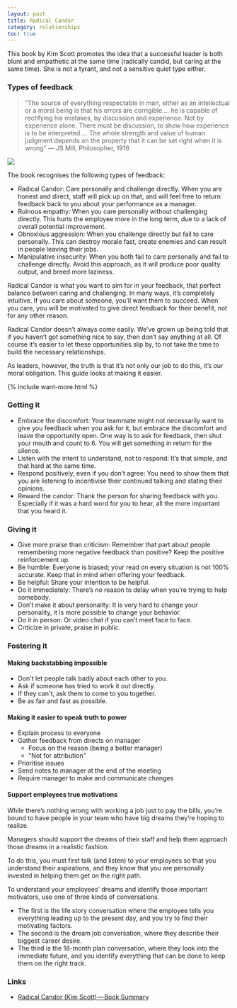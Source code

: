 ```yaml
---
layout: post
title: Radical Candor
category: relationships
toc: true
---
```


This book by Kim Scott promotes the idea that a successful leader is both blunt and empathetic at the same time (radically candid, but caring at the same time). She is not a tyrant, and not a sensitive quiet type either.

### Types of feedback

<blockquote>“The source of everything respectable in man, either as an intellectual or a moral being is that his errors are corrigible…. he is capable of rectifying his mistakes, by discussion and experience. Not by experience alone. There must be discussion, to show how experience is to be interpreted…. The whole strength and value of human judgment depends on the property that it can be set right when it is wrong”
— JS Mill, Philosopher, 1916</blockquote>

<img src="{{site.url}}/{{site.images}}/relationships/radical-candor.jpeg">

The book recognises the following types of feedback:

- Radical Candor: Care personally and challenge directly. When you are honest and direct, staff will pick up on that, and will feel free to return feedback back to you about your performance as a manager.
- Ruinous empathy: When you care personally without challenging directly. This hurts the employee more in the long term, due to a lack of overall potential improvement.
- Obnoxious aggression: When you challenge directly but fail to care personally. This can destroy morale fast, create enemies and can result in people leaving their jobs.
- Manipulative insecurity: When you both fail to care personally and fail to challenge directly. Avoid this approach, as it will produce poor quality output, and breed more laziness.

Radical Candor is what you want to aim for in your feedback, that perfect balance between caring and challenging. In many ways, it’s completely intuitive. If you care about someone, you’ll want them to succeed. When you care, you will be motivated to give direct feedback for their benefit, not for any other reason.

Radical Candor doesn’t always come easily. We’ve grown up being told that if you haven’t got something nice to say, then don’t say anything at all. Of course it’s easier to let these opportunities slip by, to not take the time to build the necessary relationships.

As leaders, however, the truth is that it’s not only our job to do this, it’s our moral obligation. This guide looks at making it easier.

{% include want-more.html %}

### Getting it

- Embrace the discomfort: Your teammate might not necessarily want to give you feedback when you ask for it, but embrace the discomfort and leave the opportunity open. One way is to ask for feedback, then shut your mouth and count to 6. You will get something in return for the silence.
- Listen with the intent to understand, not to respond: It’s that simple, and that hard at the same time.
- Respond positively, even if you don’t agree: You need to show them that you are listening to incentivise their continued talking and stating their opinions.
- Reward the candor: Thank the person for sharing feedback with you. Especially if it was a hard word for you to hear, all the more important that you heard it.

### Giving it

- Give more praise than criticism: Remember that part about people remembering more negative feedback than positive? Keep the positive reinforcement up.
- Be humble: Everyone is biased; your read on every situation is not 100% accurate. Keep that in mind when offering your feedback.
- Be helpful: Share your intention to be helpful.
- Do it immediately: There’s no reason to delay when you’re trying to help somebody.
- Don’t make it about personality: It is very hard to change your personality, it is more possible to change your behavior.
- Do it in person: Or video chat if you can’t meet face to face.
- Criticize in private, praise in public.

### Fostering it

#### Making backstabbing impossible

- Don't let people talk badly about each other to you.
- Ask if someone has tried to work it out directly.
- If they can't, ask them to come to you together.
- Be as fair and fast as possible.

#### Making it easier to speak truth to power

- Explain process to everyone
- Gather feedback from directs on manager
  - Focus on the reason (being a better manager)
  - "Not for attribution"
- Prioritise issues
- Send notes to manager at the end of the meeting
- Require manager to make and communicate changes

#### Support employees true motivations

While there’s nothing wrong with working a job just to pay the bills, you’re bound to have people in your team who have big dreams they’re hoping to realize.

Managers should support the dreams of their staff and help them approach those dreams in a realistic fashion.

To do this, you must first talk (and listen) to your employees so that you understand their aspirations, and they know that you are personally invested in helping them get on the right path.

To understand your employees’ dreams and identify those important motivators, use one of three kinds of conversations.

- The first is the life story conversation where the employee tells you everything leading up to the present day, and you try to find their motivating factors.
- The second is the dream job conversation, where they describe their biggest career desire.
- The third is the 18-month plan conversation, where they look into the immediate future, and you identify everything that can be done to keep them on the right track.

### Links

- <a href="https://medium.com/@franticrock/radical-candor-kim-scott-book-summaries-ep38-5558e86cfe13">Radical Candor (Kim Scott) — Book Summary</a>
